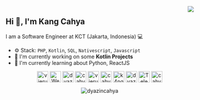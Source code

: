 <img align="right" src="https://github-readme-stats.vercel.app/api?username=dyazincahya&show_icons=true">

## Hi 👋, I'm Kang Cahya

I am a Software Engineer at KCT (Jakarta, Indonesia) 💻

- ⚙️ Stack: ``PHP``, ``Kotlin``, ``SQL``, ``Nativescript``, ``Javascript``
- 🏢 I'm currently working on some **Kotlin Projects**
- 🌱 I'm currently learning about Python, ReactJS

<p align="center" width="100%">
<a href="https://www.behance.net/vierundsieben" target="blank"><img align="center" src="https://cdn.jsdelivr.net/npm/simple-icons@3.0.1/icons/behance.svg" title="Behance" alt="vierundsieben" height="30" width="30" /></a>
<a href="https://kang-cahya.com" target="blank"><img align="center" src="https://cdn.jsdelivr.net/npm/simple-icons@3.0.1/icons/blogger.svg" title="Web Blog" alt="Web Blog" height="30" width="30" /></a>
<a href="https://dev.to/dyazincahya" target="blank"><img align="center" src="https://cdn.jsdelivr.net/npm/simple-icons@3.0.1/icons/dev-dot-to.svg" title="Dev To" alt="dyazincahya" height="30" width="30" /></a>
<a href="https://fb.com/cahya.dyazin" target="blank"><img align="center" src="https://cdn.jsdelivr.net/npm/simple-icons@3.0.1/icons/facebook.svg" title="Facebook" alt="cahya.dyazin" height="30" width="30" /></a>
<a href="https://instagram.com/vierundsieben" target="blank"><img align="center" src="https://cdn.jsdelivr.net/npm/simple-icons@3.0.1/icons/instagram.svg" title="Instagram" alt="vierundsieben" height="30" width="30" /></a>
<a href="https://linkedin.com/in/cahyadyazin" target="blank"><img align="center" src="https://cdn.jsdelivr.net/npm/simple-icons@3.0.1/icons/linkedin.svg" title="Linkedin" alt="cahyadyazin" height="30" width="30" /></a>
<a href="https://medium.com/k4ng" target="blank"><img align="center" src="https://cdn.jsdelivr.net/npm/simple-icons@3.0.1/icons/medium.svg" title="Medium" alt="k4ng" height="30" width="30" /></a>
<a href="https://stackoverflow.com/dyazincahya" target="blank"><img align="center" src="https://cdn.jsdelivr.net/npm/simple-icons@3.0.1/icons/stackoverflow.svg" title="Stackoverflow" alt="dyazincahya" height="30" width="30" /></a>
<a href="https://t.me/dyazincahya" target="blank"><img align="center" src="https://cdn.jsdelivr.net/npm/simple-icons@3.0.1/icons/telegram.svg" title="Telegram" alt="Telegram" height="30" width="30" /></a>
<a href="https://twitter.com/cahyadyazin" target="blank"><img align="center" src="https://cdn.jsdelivr.net/npm/simple-icons@3.0.1/icons/twitter.svg" title="Twitter" alt="cahyadyazin" height="30" width="30" /></a>
</p>

<p align="center">
<img src="https://komarev.com/ghpvc/?username=dyazincahya" alt="dyazincahya" />
</p>
